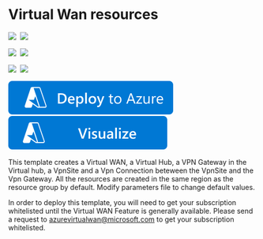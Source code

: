 # Virtual Wan resources

<IMG SRC="https://azurequickstartsservice.blob.core.windows.net/badges/101-virtual-wan/PublicLastTestDate.svg" />&nbsp;
<IMG SRC="https://azurequickstartsservice.blob.core.windows.net/badges/101-virtual-wan/PublicDeployment.svg" />&nbsp;

<IMG SRC="https://azurequickstartsservice.blob.core.windows.net/badges/101-virtual-wan/FairfaxLastTestDate.svg" />&nbsp;
<IMG SRC="https://azurequickstartsservice.blob.core.windows.net/badges/101-virtual-wan/FairfaxDeployment.svg" />&nbsp;

<IMG SRC="https://azurequickstartsservice.blob.core.windows.net/badges/101-virtual-wan/BestPracticeResult.svg" />&nbsp;
<IMG SRC="https://azurequickstartsservice.blob.core.windows.net/badges/101-virtual-wan/CredScanResult.svg" />&nbsp;

<a href="https://portal.azure.com/#create/Microsoft.Template/uri/https%3A%2F%2Fraw.githubusercontent.com%2FAzure%2Fazure-quickstart-templates%2Fmaster%2F101-virtual-wan%2Fazuredeploy.json" target="_blank">
    <img src="https://raw.githubusercontent.com/Azure/azure-quickstart-templates/master/1-CONTRIBUTION-GUIDE/images/deploytoazure.svg"/>
</a>
<a href="http://armviz.io/#/?load=https%3A%2F%2Fraw.githubusercontent.com%2FAzure%2Fazure-quickstart-templates%2Fmaster%2F101-virtual-wan%2Fazuredeploy.json" target="_blank">
    <img src="https://raw.githubusercontent.com/Azure/azure-quickstart-templates/master/1-CONTRIBUTION-GUIDE/images/visualizebutton.svg"/>
</a>

This template creates a Virtual WAN, a Virtual Hub, a VPN Gateway in the Virtual hub, a VpnSite and a Vpn Connection beteween the VpnSite and the Vpn Gateway. All the resources are created in the same region as the resource group by default. Modify parameters file to change default values.

In order to deploy this template, you will need to get your subscription whitelisted until the Virtual WAN Feature is generally available. Please send a request to azurevirtualwan@microsoft.com to get your subscription whitelisted.

